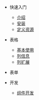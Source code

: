 * 快速入门

  * [介绍](zh-cn/base/)
  * [安装](zh-cn/base/install)
  * [定义资源](zh-cn/base/controller)
  
* 表格

  * [基本使用](zh-cn/table/)
  * [列信息](zh-cn/table/)
  * [列扩展](zh-cn/table/)
  
* 表单


* 开发
  * [组件开发](zh-cn/dev/)


